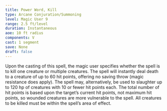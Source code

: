 ```yaml
---
title: Power Word, Kill
type: Arcane Conjuration/Summoning
level: Magic User 9
range: 2.5 ft/level
duration: Instantaneous
aoe: 10 ft radius
components: V
cast: 1 segment
save: None
draft: false
---
```


Upon the casting of this spell, the magic user specifies whether the spell is to kill one creature or multiple creatures. The spell will instantly deal death to a creature of up to 60 hit points, offering no saving throw (magic resistance does apply). The spell may, alternatively, be used to slaughter up to 120 hp of creatures with 10 or fewer hit points each. The total number of hit points is based upon the target’s current hit points, not maximum hit points, so wounded creatures are more vulnerable to the spell. All creatures to be killed must be within the spell’s area of effect.
